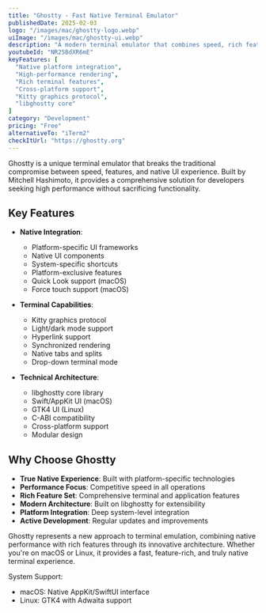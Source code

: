 ```yaml
---
title: "Ghostty - Fast Native Terminal Emulator"
publishedDate: 2025-02-03
logo: "/images/mac/ghostty-logo.webp"
uiImage: "/images/mac/ghostty-ui.webp"
description: "A modern terminal emulator that combines speed, rich features, and native UI performance for macOS and Linux, built with platform-specific technologies."
youtubeId: "NR25BdXR6mE"
keyFeatures: [
  "Native platform integration",
  "High-performance rendering",
  "Rich terminal features",
  "Cross-platform support",
  "Kitty graphics protocol",
  "libghostty core"
]
category: "Development"
pricing: "Free"
alternativeTo: "iTerm2"
checkItUrl: "https://ghostty.org"
---
```


Ghostty is a unique terminal emulator that breaks the traditional compromise between speed, features, and native UI experience. Built by Mitchell Hashimoto, it provides a comprehensive solution for developers seeking high performance without sacrificing functionality.

## Key Features

- **Native Integration**:
  - Platform-specific UI frameworks
  - Native UI components
  - System-specific shortcuts
  - Platform-exclusive features
  - Quick Look support (macOS)
  - Force touch support (macOS)

- **Terminal Capabilities**:
  - Kitty graphics protocol
  - Light/dark mode support
  - Hyperlink support
  - Synchronized rendering
  - Native tabs and splits
  - Drop-down terminal mode

- **Technical Architecture**:
  - libghostty core library
  - Swift/AppKit UI (macOS)
  - GTK4 UI (Linux)
  - C-ABI compatibility
  - Cross-platform support
  - Modular design

## Why Choose Ghostty

- **True Native Experience**: Built with platform-specific technologies
- **Performance Focus**: Competitive speed in all operations
- **Rich Feature Set**: Comprehensive terminal and application features
- **Modern Architecture**: Built on libghostty for extensibility
- **Platform Integration**: Deep system-level integration
- **Active Development**: Regular updates and improvements

Ghostty represents a new approach to terminal emulation, combining native performance with rich features through its innovative architecture. Whether you're on macOS or Linux, it provides a fast, feature-rich, and truly native terminal experience.

System Support:
- macOS: Native AppKit/SwiftUI interface
- Linux: GTK4 with Adwaita support
